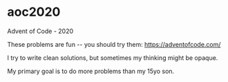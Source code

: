 # aoc2020
Advent of Code - 2020

These problems are fun -- you should try them: https://adventofcode.com/

I try to write clean solutions, but sometimes my thinking might be opaque.

My primary goal is to do more problems than my 15yo son.
